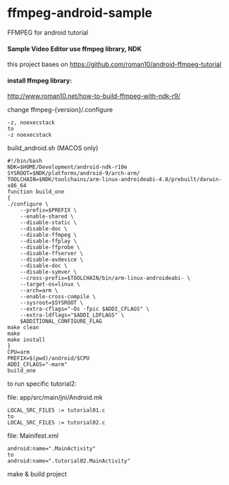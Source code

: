 # ffmpeg-android-sample
FFMPEG for android tutorial

#### Sample Video Editor use ffmpeg library, NDK
this project bases on https://github.com/roman10/android-ffmpeg-tutorial

#### install ffmpeg library:
http://www.roman10.net/how-to-build-ffmpeg-with-ndk-r9/

change ffmpeg-{version}/.configure
````
-z, noexecstack
to
-z noexecstack
````

build_android.sh (MACOS only)
````
#!/bin/bash
NDK=$HOME/Development/android-ndk-r10e
SYSROOT=$NDK/platforms/android-9/arch-arm/
TOOLCHAIN=$NDK/toolchains/arm-linux-androideabi-4.8/prebuilt/darwin-x86_64
function build_one
{
./configure \
    --prefix=$PREFIX \
    --enable-shared \
    --disable-static \
    --disable-doc \
    --disable-ffmpeg \
    --disable-ffplay \
    --disable-ffprobe \
    --disable-ffserver \
    --disable-avdevice \
    --disable-doc \
    --disable-symver \
    --cross-prefix=$TOOLCHAIN/bin/arm-linux-androideabi- \
    --target-os=linux \
    --arch=arm \
    --enable-cross-compile \
    --sysroot=$SYSROOT \
    --extra-cflags="-Os -fpic $ADDI_CFLAGS" \
    --extra-ldflags="$ADDI_LDFLAGS" \
    $ADDITIONAL_CONFIGURE_FLAG
make clean
make
make install
}
CPU=arm
PREFIX=$(pwd)/android/$CPU 
ADDI_CFLAGS="-marm"
build_one
````

to run specific tutorial2:

file: app/src/main/jni/Android.mk
````
LOCAL_SRC_FILES := tutorial01.c
to
LOCAL_SRC_FILES := tutorial02.c
````

file: Mainifest.xml
````
android:name=".MainActivity"
to 
android:name=".tutorial02.MainActivity"
````

make & build project